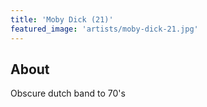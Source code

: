 ```yaml
---
title: 'Moby Dick (21)'
featured_image: 'artists/moby-dick-21.jpg'
---
```


## About

Obscure dutch band to 70's
